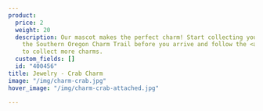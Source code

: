 ```yaml
---
product:
  price: 2
  weight: 20
  description: Our mascot makes the perfect charm! Start collecting your charms on
    the Southern Oregon Charm Trail before you arrive and follow the <a href="https://www.oregonsadventurecoast.com/img/CharmTrailMap2019.pdf">Map</a>
    to collect more charms.
  custom_fields: []
  id: "400456"
title: Jewelry - Crab Charm
image: "/img/charm-crab.jpg"
hover_image: "/img/charm-crab-attached.jpg"

---
```

